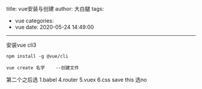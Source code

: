 title: vue安装与创建
author: 大白腿
tags:
  - vue
categories:
  - vue
date: 2020-05-24 14:49:00
---
安装vue cli3
```
npm install -g @vue/cli
```
```
vue create 名字    --创建文件 
```
第二个之后选 1.babel  4.router  5.vuex  6.css
      save this 选no

